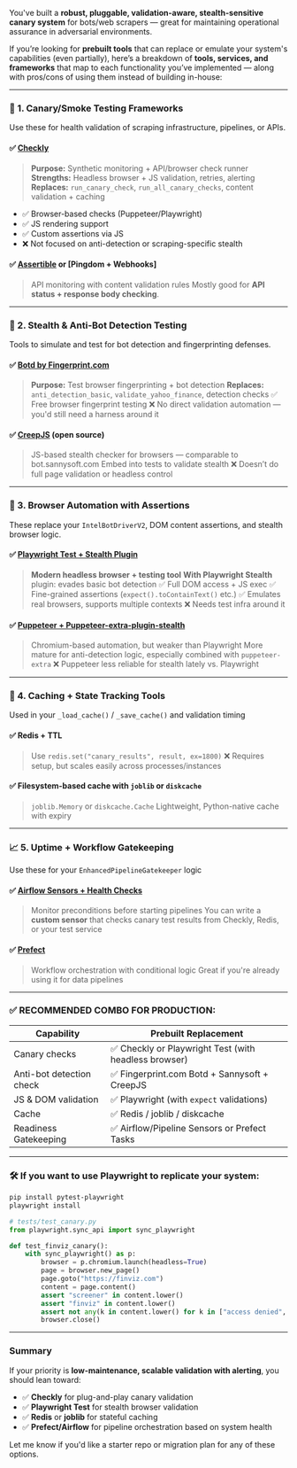 You've built a **robust, pluggable, validation-aware, stealth-sensitive canary system** for bots/web scrapers — great for maintaining operational assurance in adversarial environments.

If you’re looking for **prebuilt tools** that can replace or emulate your system's capabilities (even partially), here’s a breakdown of **tools, services, and frameworks** that map to each functionality you’ve implemented — along with pros/cons of using them instead of building in-house:

---

### 🔎 1. **Canary/Smoke Testing Frameworks**

Use these for health validation of scraping infrastructure, pipelines, or APIs.

#### ✅ **[Checkly](https://www.checklyhq.com/)**

> **Purpose:** Synthetic monitoring + API/browser check runner
> **Strengths:** Headless browser + JS validation, retries, alerting
> **Replaces:** `run_canary_check`, `run_all_canary_checks`, content validation + caching

* ✅ Browser-based checks (Puppeteer/Playwright)
* ✅ JS rendering support
* ✅ Custom assertions via JS
* ❌ Not focused on anti-detection or scraping-specific stealth

#### ✅ **[Assertible](https://assertible.com/)** or **\[Pingdom + Webhooks]**

> API monitoring with content validation rules
> Mostly good for **API status + response body checking**.

---

### 🧠 2. **Stealth & Anti-Bot Detection Testing**

Tools to simulate and test for bot detection and fingerprinting defenses.

#### ✅ **[Botd by Fingerprint.com](https://fingerprint.com/bot-detection/)**

> **Purpose:** Test browser fingerprinting + bot detection
> **Replaces:** `anti_detection_basic`, `validate_yahoo_finance`, detection checks
> ✅ Free browser fingerprint testing
> ❌ No direct validation automation — you'd still need a harness around it

#### ✅ **[CreepJS](https://github.com/abrahamjuliot/creepjs)** (open source)

> JS-based stealth checker for browsers — comparable to bot.sannysoft.com
> Embed into tests to validate stealth
> ❌ Doesn’t do full page validation or headless control

---

### 🤖 3. **Browser Automation with Assertions**

These replace your `IntelBotDriverV2`, DOM content assertions, and stealth browser logic.

#### ✅ **[Playwright Test + Stealth Plugin](https://playwright.dev/)**

> **Modern headless browser + testing tool**
> **With Playwright Stealth** plugin: evades basic bot detection
> ✅ Full DOM access + JS exec
> ✅ Fine-grained assertions (`expect().toContainText()` etc.)
> ✅ Emulates real browsers, supports multiple contexts
> ❌ Needs test infra around it

#### ✅ **[Puppeteer + Puppeteer-extra-plugin-stealth](https://github.com/berstend/puppeteer-extra/tree/master/packages/puppeteer-extra-plugin-stealth)**

> Chromium-based automation, but weaker than Playwright
> More mature for anti-detection logic, especially combined with `puppeteer-extra`
> ❌ Puppeteer less reliable for stealth lately vs. Playwright

---

### 💾 4. **Caching + State Tracking Tools**

Used in your `_load_cache()` / `_save_cache()` and validation timing

#### ✅ **Redis + TTL**

> Use `redis.set("canary_results", result, ex=1800)`
> ❌ Requires setup, but scales easily across processes/instances

#### ✅ **Filesystem-based cache with `joblib` or `diskcache`**

> `joblib.Memory` or `diskcache.Cache`
> Lightweight, Python-native cache with expiry

---

### 📈 5. **Uptime + Workflow Gatekeeping**

Use these for your `EnhancedPipelineGatekeeper` logic

#### ✅ **[Airflow Sensors + Health Checks](https://airflow.apache.org/docs/apache-airflow/stable/concepts/sensors.html)**

> Monitor preconditions before starting pipelines
> You can write a **custom sensor** that checks canary test results from Checkly, Redis, or your test service

#### ✅ **[Prefect](https://www.prefect.io/)**

> Workflow orchestration with conditional logic
> Great if you're already using it for data pipelines

---

### ✅ RECOMMENDED COMBO FOR PRODUCTION:

| Capability               | Prebuilt Replacement                                 |
| ------------------------ | ---------------------------------------------------- |
| Canary checks            | ✅ Checkly or Playwright Test (with headless browser) |
| Anti-bot detection check | ✅ Fingerprint.com Botd + Sannysoft + CreepJS         |
| JS & DOM validation      | ✅ Playwright (with `expect` validations)             |
| Cache                    | ✅ Redis / joblib / diskcache                         |
| Readiness Gatekeeping    | ✅ Airflow/Pipeline Sensors or Prefect Tasks          |

---

### 🛠️ If you want to use Playwright to replicate your system:

```bash
pip install pytest-playwright
playwright install
```

```python
# tests/test_canary.py
from playwright.sync_api import sync_playwright

def test_finviz_canary():
    with sync_playwright() as p:
        browser = p.chromium.launch(headless=True)
        page = browser.new_page()
        page.goto("https://finviz.com")
        content = page.content()
        assert "screener" in content.lower()
        assert "finviz" in content.lower()
        assert not any(k in content.lower() for k in ["access denied", "blocked", "captcha"])
        browser.close()
```

---

### Summary

If your priority is **low-maintenance, scalable validation with alerting**, you should lean toward:

* ✅ **Checkly** for plug-and-play canary validation
* ✅ **Playwright Test** for stealth browser validation
* ✅ **Redis** or **joblib** for stateful caching
* ✅ **Prefect/Airflow** for pipeline orchestration based on system health

Let me know if you'd like a starter repo or migration plan for any of these options.
